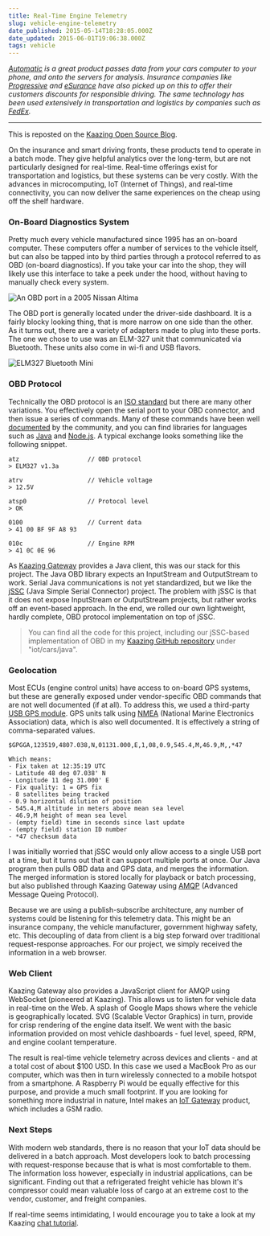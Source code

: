 ```yaml
---
title: Real-Time Engine Telemetry
slug: vehicle-engine-telemetry
date_published: 2015-05-14T18:28:05.000Z
date_updated: 2015-06-01T19:06:38.000Z
tags: vehicle
---
```


*[Automatic](https://www.automatic.com/) is a great product passes data from your cars computer to your phone, and onto the servers for analysis.  Insurance companies like [Progressive](https://www.progressive.com/auto/snapshot/) and [eSurance](https://www.esurance.com/drivesense) have also picked up on this to offer their customers discounts for responsible driving.  The same technology has been used extensively in transportation and logistics by companies such as [FedEx](http://tv.adobe.com/watch/adobe-summit-2014/adobe-summit-2014-day-two-keynote-chapter-two/).*

---

This is reposted on the [Kaazing Open Source Blog](http://kaazing.org/blog/real-time-vehicle-telemetry/).

On the insurance and smart driving fronts, these products tend to operate in a batch mode.  They give helpful analytics over the long-term, but are not particularly designed for real-time.  Real-time offerings exist for transportation and logistics, but these systems can be very costly.  With the advances in microcomputing, IoT (Internet of Things), and real-time connectivity, you can now deliver the same experiences on the cheap using off the shelf hardware.

### On-Board Diagnostics System

Pretty much every vehicle manufactured since 1995 has an on-board computer.  These computers offer a number of services to the vehicle itself, but can also be tapped into by third parties through a protocol referred to as OBD (on-board diagnostics).  If you take your car into the shop, they will likely use this interface to take a peek under the hood, without having to manually check every system.

![An OBD port in a 2005 Nissan Altima](http://images.kevinhoyt.com/nissan.altima.obd.jpg)

The OBD port is generally located under the driver-side dashboard.  It is a fairly blocky looking thing, that is more narrow on one side than the other.  As it turns out, there are a variety of adapters made to plug into these ports.  The one we chose to use was an ELM-327 unit that communicated via Bluetooth.  These units also come in wi-fi and USB flavors.

![ELM327 Bluetooth Mini](http://images.kevinhoyt.com/elm327.bluetooth.mini.jpg)

### OBD Protocol

Technically the OBD protocol is an [ISO standard](http://en.wikipedia.org/wiki/ISO_15765-4) but there are many other variations.  You effectively open the serial port to your OBD connector, and then issue a series of commands.  Many of these commands have been well [documented](https://en.wikipedia.org/wiki/OBD-II_PIDs) by the community, and you can find libraries for languages such as [Java](https://github.com/pires/obd-java-api) and [Node.js](https://github.com/EricSmekens/node-bluetooth-obd).  A typical exchange looks something like the following snippet.

    atz                   // OBD protocol
    > ELM327 v1.3a
    
    atrv                  // Vehicle voltage
    > 12.5V
    
    atsp0                 // Protocol level
    > OK
    
    0100                  // Current data
    > 41 00 BF 9F A8 93  
    
    010c                  // Engine RPM
    > 41 0C 0E 96
    

As [Kaazing Gateway](http://kaazing.com) provides a Java client, this was our stack for this project.  The Java OBD library expects an InputStream and OutputStream to work.  Serial Java communications is not yet standardized, but we like the [jSSC](https://github.com/scream3r/java-simple-serial-connector/releases) (Java Simple Serial Connector) project.  The problem with jSSC is that it does not expose InputStream or OutputStream projects, but rather works off an event-based approach.  In the end, we rolled our own lightweight, hardly complete, OBD protocol implementation on top of jSSC.

> You can find all the code for this project, including our jSSC-based implementation of OBD in my [Kaazing GitHub repository](https://github.com/krhoyt/Kaazing) under "iot/cars/java".

### Geolocation

Most ECUs (engine control units) have access to on-board GPS systems, but these are generally exposed under vendor-specific OBD commands that are not well documented (if at all).  To address this, we used a third-party [USB GPS module](http://www.amazon.com/gp/product/B000PKX2KA/ref=oh_aui_detailpage_o04_s00?ie=UTF8&amp;psc=1).  GPS units talk using [NMEA](http://www.gpsinformation.org/dale/nmea.htm) (National Marine Electronics Association) data, which is also well documented.  It is effectively a string of comma-separated values.

    $GPGGA,123519,4807.038,N,01131.000,E,1,08,0.9,545.4,M,46.9,M,,*47
    
    Which means:
    - Fix taken at 12:35:19 UTC
    - Latitude 48 deg 07.038' N
    - Longitude 11 deg 31.000' E
    - Fix quality: 1 = GPS fix
    - 8 satellites being tracked
    - 0.9 horizontal dilution of position
    - 545.4,M altitude in meters above mean sea level
    - 46.9,M height of mean sea level
    - (empty field) time in seconds since last update
    - (empty field) station ID number
    - *47 checksum data
    

I was initially worried that jSSC would only allow access to a single USB port at a time, but it turns out that it can support multiple ports at once.  Our Java program then pulls OBD data and GPS data, and merges the information.  The merged information is stored locally for playback or batch processing, but also published through Kaazing Gateway using [AMQP](https://www.amqp.org/) (Advanced Message Queing Protocol).

Because we are using a publish-subscribe architecture, any number of systems could be listening for this telemetry data.  This might be an insurance company, the vehicle manufacturer, government highway safety, etc.  This decoupling of data from client is a big step forward over traditional request-response approaches.  For our project, we simply received the information in a web browser.

### Web Client

Kaazing Gateway also provides a JavaScript client for AMQP using WebSocket (pioneered at Kaazing).  This allows us to listen for vehicle data in real-time on the Web.  A splash of Google Maps shows where the vehicle is geographically located.  SVG (Scalable Vector Graphics) in turn, provide for crisp rendering of the engine data itself.  We went with the basic information provided on most vehicle dashboards - fuel level, speed, RPM, and engine coolant temperature.

The result is real-time vehicle telemetry across devices and clients - and at a total cost of about $100 USD.  In this case we used a MacBook Pro as our computer, which was then in turn wirelessly connected to a mobile hotspot from a smartphone.  A Raspberry Pi would be equally effective for this purpose, and provide a much small footprint.  If you are looking for something more industrial in nature, Intel makes an [IoT Gateway](http://www.intel.com/content/www/us/en/internet-of-things/gateway-solutions.html) product, which includes a GSM radio.

### Next Steps

With modern web standards, there is no reason that your IoT data should be delivered in a batch approach.  Most developers look to batch processing with request-response because that is what is most comfortable to them.  The information loss however, especially in industrial applications, can be significant.  Finding out that a refrigerated freight vehicle has blown it's compressor could mean valuable loss of cargo at an extreme cost to the vendor, customer, and freight companies.

If real-time seems intimidating, I would encourage you to take a look at my Kaazing [chat tutorial](http://blog.kevinhoyt.com/2015/01/23/building-a-chat-application/).

